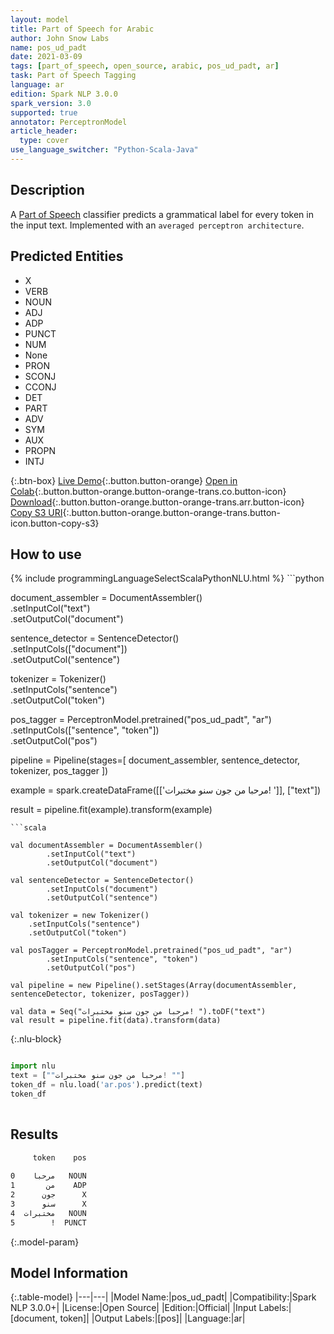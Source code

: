 ```yaml
---
layout: model
title: Part of Speech for Arabic
author: John Snow Labs
name: pos_ud_padt
date: 2021-03-09
tags: [part_of_speech, open_source, arabic, pos_ud_padt, ar]
task: Part of Speech Tagging
language: ar
edition: Spark NLP 3.0.0
spark_version: 3.0
supported: true
annotator: PerceptronModel
article_header:
  type: cover
use_language_switcher: "Python-Scala-Java"
---
```


## Description

A [Part of Speech](https://en.wikipedia.org/wiki/Part_of_speech) classifier predicts a grammatical label for every token in the input text. Implemented with an `averaged perceptron architecture`.

## Predicted Entities

- X
- VERB
- NOUN
- ADJ
- ADP
- PUNCT
- NUM
- None
- PRON
- SCONJ
- CCONJ
- DET
- PART
- ADV
- SYM
- AUX
- PROPN
- INTJ

{:.btn-box}
[Live Demo](https://demo.johnsnowlabs.com/public/GRAMMAR_EN/){:.button.button-orange}
[Open in Colab](https://colab.research.google.com/github/JohnSnowLabs/spark-nlp-workshop/blob/master/tutorials/streamlit_notebooks/GRAMMAR_EN.ipynb){:.button.button-orange.button-orange-trans.co.button-icon}
[Download](https://s3.amazonaws.com/auxdata.johnsnowlabs.com/public/models/pos_ud_padt_ar_3.0.0_3.0_1615292251530.zip){:.button.button-orange.button-orange-trans.arr.button-icon}
[Copy S3 URI](s3://auxdata.johnsnowlabs.com/public/models/pos_ud_padt_ar_3.0.0_3.0_1615292251530.zip){:.button.button-orange.button-orange-trans.button-icon.button-copy-s3}

## How to use



<div class="tabs-box" markdown="1">
{% include programmingLanguageSelectScalaPythonNLU.html %}
```python

document_assembler = DocumentAssembler() \
  .setInputCol("text") \
  .setOutputCol("document")

sentence_detector = SentenceDetector() \
  .setInputCols(["document"]) \
  .setOutputCol("sentence")

tokenizer = Tokenizer() \
    .setInputCols("sentence") \
    .setOutputCol("token")

pos_tagger = PerceptronModel.pretrained("pos_ud_padt", "ar") \
  .setInputCols(["sentence", "token"]) \
  .setOutputCol("pos")

pipeline = Pipeline(stages=[
  document_assembler,
  sentence_detector,
  tokenizer,
  pos_tagger
])

example = spark.createDataFrame([['مرحبا من جون سنو مختبرات! ']], ["text"])

result = pipeline.fit(example).transform(example)


```
```scala

val documentAssembler = DocumentAssembler()
        .setInputCol("text")
        .setOutputCol("document")

val sentenceDetector = SentenceDetector()
        .setInputCols("document")
        .setOutputCol("sentence")

val tokenizer = new Tokenizer()
    .setInputCols("sentence")
    .setOutputCol("token")

val posTagger = PerceptronModel.pretrained("pos_ud_padt", "ar")
        .setInputCols("sentence", "token")
        .setOutputCol("pos")

val pipeline = new Pipeline().setStages(Array(documentAssembler, sentenceDetector, tokenizer, posTagger))

val data = Seq("مرحبا من جون سنو مختبرات! ").toDF("text")
val result = pipeline.fit(data).transform(data)

```

{:.nlu-block}
```python

import nlu
text = [""مرحبا من جون سنو مختبرات! ""]
token_df = nlu.load('ar.pos').predict(text)
token_df
    
```
</div>

## Results

```bash
     token    pos
                 
0    مرحبا   NOUN
1       من    ADP
2      جون      X
3      سنو      X
4  مختبرات   NOUN
5        !  PUNCT
```

{:.model-param}
## Model Information

{:.table-model}
|---|---|
|Model Name:|pos_ud_padt|
|Compatibility:|Spark NLP 3.0.0+|
|License:|Open Source|
|Edition:|Official|
|Input Labels:|[document, token]|
|Output Labels:|[pos]|
|Language:|ar|
